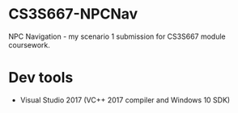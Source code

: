# CS3S667-NPCNav
NPC Navigation - my scenario 1 submission for CS3S667 module coursework.
# Dev tools
* Visual Studio 2017 (VC++ 2017 compiler and Windows 10 SDK)
